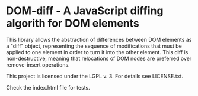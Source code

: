# DOM-diff - A JavaScript diffing algorith for DOM elements

This library allows the abstraction of differences between DOM
elements as a "diff" object, representing the sequence of modifications
that must be applied to one element in order to turn it into the other
element. This diff is non-destructive, meaning that relocations of
DOM nodes are preferred over remove-insert operations.

This project is licensed under the LGPL v. 3. For details see LICENSE.txt.

Check the index.html file for tests.

